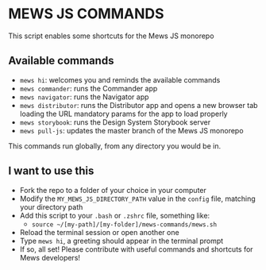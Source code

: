 # MEWS JS COMMANDS

This script enables some shortcuts for the Mews JS monorepo

## Available commands

- `mews hi`: welcomes you and reminds the available commands
- `mews commander`: runs the Commander app
- `mews navigator`: runs the Navigator app
- `mews distributor`: runs the Distributor app and opens a new browser tab loading the URL mandatory params for the app to load properly
- `mews storybook`: runs the Design System Storybook server
- `mews pull-js`: updates the master branch of the Mews JS monorepo

This commands run globally, from any directory you would be in.

## I want to use this

- Fork the repo to a folder of your choice in your computer
- Modify the `MY_MEWS_JS_DIRECTORY_PATH` value in the `config` file, matching your directory path
- Add this script to your `.bash` or `.zshrc` file, something like:
  - `source ~/[my-path]/[my-folder]/mews-commands/mews.sh`
- Reload the terminal session or open another one
- Type `mews hi`, a greeting should appear in the terminal prompt
- If so, all set! Please contribute with useful commands and shortcuts for Mews developers!
